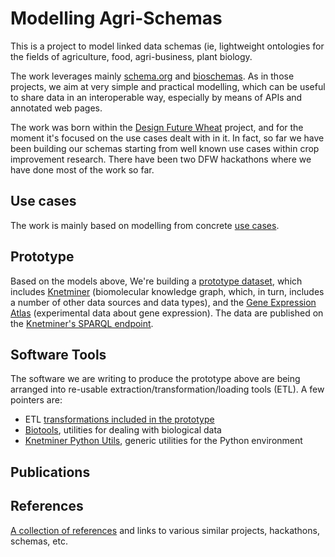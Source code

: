 # Modelling Agri-Schemas

This is a project to model linked data schemas (ie, lightweight ontologies for the fields of 
agriculture, food, agri-business, plant biology.

The work leverages mainly [schema.org](https://schema.org/) and 
[bioschemas](https://bioschemas.org/). As in those projects, we aim at very simple and practical 
modelling, which can be useful to share data in an interoperable way, especially by means of APIs 
and annotated web pages.

The work was born within the [Design Future Wheat](https://designingfuturewheat.org.uk/) project, 
and for the moment it's focused on the use cases dealt with in it. In fact, so far we have been 
building our schemas starting from well known use cases within crop improvement research. There 
have been two DFW hackathons where we have done most of the work so far.

## Use cases
The work is mainly based on modelling from concrete [use cases](doc/README.md).

## Prototype
Based on the models above, We're building a [prototype dataset](dfw-dataset), which includes
[Knetminer](https://knetminer.com/) 
(biomolecular knowledge graph, which, in turn, includes a number of other data sources and data 
types), and the [Gene Expression Atlas](https://www.ebi.ac.uk/gxa/home) (experimental data about 
gene expression). The data are published on the 
[Knetminer's SPARQL endpoint](https://knetminer.org/data).

## Software Tools
The software we are writing to produce the prototype above are being arranged into re-usable 
extraction/transformation/loading tools (ETL). A few pointers are:

* ETL [transformations included in the prototype](dfw-dataset)
* [Biotools](biotools), utilities for dealing with biological data
* [Knetminer Python Utils](kpyutils), generic utilities for the Python environment

## Publications


## References
[A collection of references](doc/references.md) and links to various similar projects, hackathons, 
schemas, etc.
